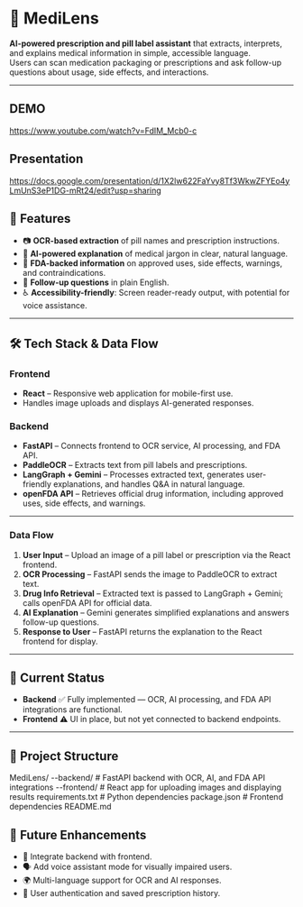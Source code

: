 # 💊 MediLens

**AI-powered prescription and pill label assistant** that extracts, interprets, and explains medical information in simple, accessible language.  
Users can scan medication packaging or prescriptions and ask follow-up questions about usage, side effects, and interactions.

---
## DEMO
https://www.youtube.com/watch?v=FdIM_Mcb0-c

## Presentation
https://docs.google.com/presentation/d/1X2lw622FaYvy8Tf3WkwZFYEo4yLmUnS3eP1DG-mRt24/edit?usp=sharing

## 🚀 Features
- 📷 **OCR-based extraction** of pill names and prescription instructions.
- 🤖 **AI-powered explanation** of medical jargon in clear, natural language.
- 💊 **FDA-backed information** on approved uses, side effects, warnings, and contraindications.
- 💬 **Follow-up questions** in plain English.
- ♿ **Accessibility-friendly**: Screen reader-ready output, with potential for voice assistance.

---

## 🛠 Tech Stack & Data Flow

### **Frontend**
- **React** – Responsive web application for mobile-first use.
- Handles image uploads and displays AI-generated responses.

### **Backend**
- **FastAPI** – Connects frontend to OCR service, AI processing, and FDA API.
- **PaddleOCR** – Extracts text from pill labels and prescriptions.
- **LangGraph + Gemini** – Processes extracted text, generates user-friendly explanations, and handles Q&A in natural language.
- **openFDA API** – Retrieves official drug information, including approved uses, side effects, and warnings.

---

### **Data Flow**
1. **User Input** – Upload an image of a pill label or prescription via the React frontend.
2. **OCR Processing** – FastAPI sends the image to PaddleOCR to extract text.
3. **Drug Info Retrieval** – Extracted text is passed to LangGraph + Gemini; calls openFDA API for official data.
4. **AI Explanation** – Gemini generates simplified explanations and answers follow-up questions.
5. **Response to User** – FastAPI returns the explanation to the React frontend for display.

---

## 📌 Current Status
- **Backend** ✅ Fully implemented — OCR, AI processing, and FDA API integrations are functional.
- **Frontend** ⚠️ UI in place, but not yet connected to backend endpoints.

---
## 📂 Project Structure
MediLens/
--backend/ # FastAPI backend with OCR, AI, and FDA API integrations
--frontend/ # React app for uploading images and displaying results
requirements.txt # Python dependencies
package.json # Frontend dependencies
README.md

## 🔮 Future Enhancements
- 🔗 Integrate backend with frontend.
- 🗣 Add voice assistant mode for visually impaired users.
- 🌍 Multi-language support for OCR and AI responses.
- 🔐 User authentication and saved prescription history.



